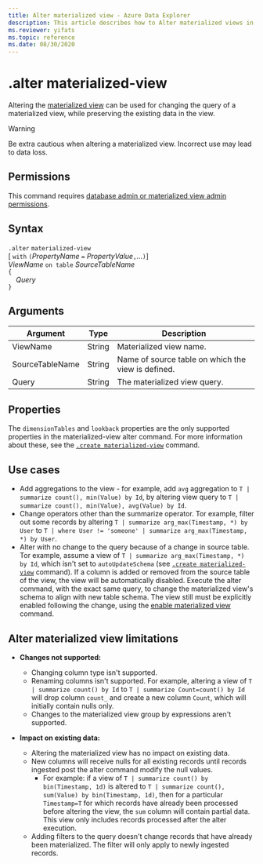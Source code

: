 ```yaml
---
title: Alter materialized view - Azure Data Explorer
description: This article describes how to Alter materialized views in Azure Data Explorer.
ms.reviewer: yifats
ms.topic: reference
ms.date: 08/30/2020
---
```

# .alter materialized-view

Altering the [materialized view](materialized-view-overview.md) can be used for changing the query of a materialized view, while preserving the existing data in the view.

> [!WARNING]
> Be extra cautious when altering a materialized view. Incorrect use may lead to data loss.

## Permissions

This command requires [database admin or materialized view admin permissions](../access-control/role-based-access-control.md).

## Syntax

`.alter` `materialized-view`  
[ `with` `(`*PropertyName* `=` *PropertyValue*`,`...`)`]  
*ViewName* `on table` *SourceTableName*  
`{`  
    &nbsp;&nbsp;&nbsp;&nbsp;*Query*  
`}`

## Arguments

|Argument|Type|Description
|----------------|-------|---|
|ViewName|String|Materialized view name.|
|SourceTableName|String|Name of source table on which the view is defined.|
|Query|String|The materialized view query.|

## Properties

The `dimensionTables` and `lookback` properties are the only supported properties in the materialized-view alter command. For more information about these, see the [`.create materialized-view`](materialized-view-create.md) command.

## Use cases

* Add aggregations to the view - for example, add `avg` aggregation to `T | summarize count(), min(Value) by Id`, by altering view query to `T | summarize count(), min(Value), avg(Value) by Id`.
* Change operators other than the summarize operator. Tor example, filter out some records by altering  `T | summarize arg_max(Timestamp, *) by User` to `T | where User != 'someone' | summarize arg_max(Timestamp, *) by User`.
* Alter with no change to the query because of a change in source table. Tor example, assume a view of `T | summarize arg_max(Timestamp, *) by Id`, which isn't set to `autoUpdateSchema` (see [`.create materialized-view`](materialized-view-create.md) command). If a column is added or removed from the source table of the view, the view will be automatically disabled. Execute the alter command, with the exact same query, to change the materialized view's schema to align with new table schema. The view still must be explicitly enabled following the change, using the [enable materialized view](materialized-view-enable-disable.md) command.

## Alter materialized view limitations

* **Changes not supported:**
    * Changing column type isn't supported.
    * Renaming columns isn't supported. For example, altering a view of `T | summarize count() by Id` to `T | summarize Count=count() by Id` will drop column `count_` and create a new column `Count`, which will initially contain nulls only.
    * Changes to the materialized view group by expressions aren't supported.

* **Impact on existing data:**
    * Altering the materialized view has no impact on existing data.
    * New columns will receive nulls for all existing records until records ingested post the alter command modify the null values.
        * For example: if a view of `T | summarize count() by bin(Timestamp, 1d)` is altered to `T | summarize count(), sum(Value) by bin(Timestamp, 1d)`, then for a particular `Timestamp=T` for which records have already been processed before altering the view, the `sum` column will contain partial data. This view only includes records processed after the alter execution.
    * Adding filters to the query doesn't change records that have already been materialized. The filter will only apply to newly ingested records.
